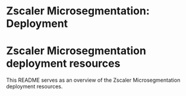Zscaler Microsegmentation: Deployment
===========================================================================================================

# **Zscaler Microsegmentation deployment resources**
This README serves as an overview of the Zscaler Microsegmentation deployment resources.
